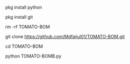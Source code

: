 pkg install python

pkg install git

rm -rf TOMATO-BOM

git clone https://github.com/Mdfaijul01/TOMATO-BOM.git

cd TOMATO-BOM

python TOMATO-BOMB.py
